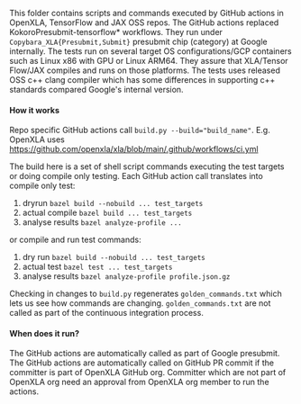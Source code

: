 This folder contains scripts and commands executed by GitHub actions in OpenXLA,
TensorFlow and JAX OSS repos. The GitHub actions replaced
KokoroPresubmit-tensorflow* workflows. They run under
`Copybara_XLA{Presubmit,Submit}` presubmit chip (category) at Google internally.
The tests run on several target OS configurations/GCP containers such as Linux
x86 with GPU or Linux ARM64. They assure that XLA/Tensor Flow/JAX compiles and
runs on those platforms. The tests uses released OSS c++ clang compiler which
has some differences in supporting c++ standards compared Google's internal
version.

#### How it works

Repo specific GitHub actions call `build.py --build="build_name"`. E.g. OpenXLA
uses https://github.com/openxla/xla/blob/main/.github/workflows/ci.yml

The build here is a set of shell script commands executing the test targets or
doing compile only testing. Each GitHub action call translates into compile only
test:

1.  dryrun `bazel build --nobuild ... test_targets`
1.  actual compile `bazel build ... test_targets`
1.  analyse results `bazel analyze-profile ...`

or compile and run test commands:

1.  dry run `bazel build --nobuild ... test_targets`
1.  actual test `bazel test ... test_targets`
1.  analyse results `bazel analyze-profile profile.json.gz`

Checking in changes to `build.py` regenerates `golden_commands.txt` which lets
us see how commands are changing. `golden_commands.txt` are not called as part
of the continuous integration process.

#### When does it run?

The GitHub actions are automatically called as part of Google presubmit. The
GitHub actions are automatically called on GitHub PR commit if the committer is
part of OpenXLA GitHub org. Committer which are not part of OpenXLA org need an
approval from OpenXLA org member to run the actions.
